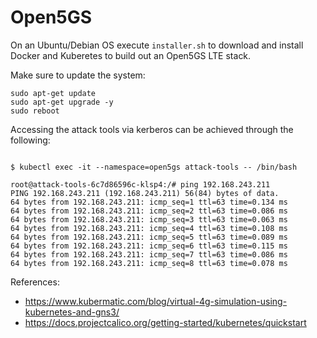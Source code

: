 # Open5GS


On an Ubuntu/Debian OS execute `installer.sh` to download and install Docker and Kuberetes to build out an Open5GS LTE stack.

Make sure to update the system:

```
sudo apt-get update
sudo apt-get upgrade -y
sudo reboot
```

Accessing the attack tools via kerberos can be achieved through the following:

```

$ kubectl exec -it --namespace=open5gs attack-tools -- /bin/bash

root@attack-tools-6c7d86596c-klsp4:/# ping 192.168.243.211
PING 192.168.243.211 (192.168.243.211) 56(84) bytes of data.
64 bytes from 192.168.243.211: icmp_seq=1 ttl=63 time=0.134 ms
64 bytes from 192.168.243.211: icmp_seq=2 ttl=63 time=0.086 ms
64 bytes from 192.168.243.211: icmp_seq=3 ttl=63 time=0.063 ms
64 bytes from 192.168.243.211: icmp_seq=4 ttl=63 time=0.108 ms
64 bytes from 192.168.243.211: icmp_seq=5 ttl=63 time=0.089 ms
64 bytes from 192.168.243.211: icmp_seq=6 ttl=63 time=0.115 ms
64 bytes from 192.168.243.211: icmp_seq=7 ttl=63 time=0.086 ms
64 bytes from 192.168.243.211: icmp_seq=8 ttl=63 time=0.078 ms
```

References:
* https://www.kubermatic.com/blog/virtual-4g-simulation-using-kubernetes-and-gns3/
* https://docs.projectcalico.org/getting-started/kubernetes/quickstart
